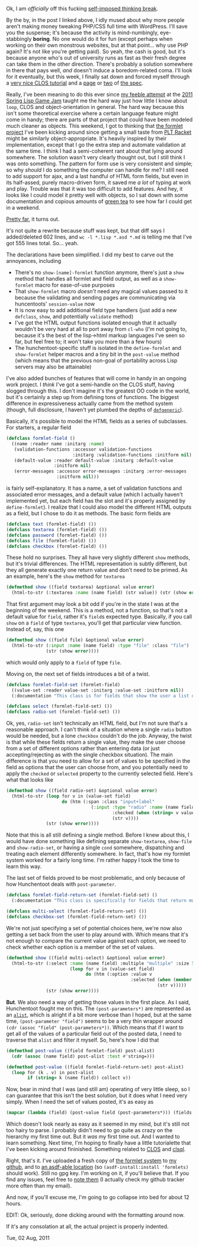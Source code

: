 Ok, I am *officially* off this fucking [self-imposed thinking break](http://langnostic.blogspot.com/2011/06/ugh.html).

By the by, in the post I linked above, I idly mused about why more people aren't making money tweaking PHP/CSS full time with WordPress. I'll save you the suspense; it's because the activity is mind-numbingly, eye-stabbingly **boring**. No one would do it for fun (except perhaps when working on their own monstrous websites, but at that point... why use PHP again? It's not like you're getting paid). So yeah, the cash is good, but it's because anyone who's out of university runs as fast as their fresh degree can take them in the other direction. There's probably a solution somewhere in there that pays well, *and* doesn't induce a boredom-related coma. I'll look for it eventually, but this week, I finally sat down and forced myself through a [very nice CLOS tutorial](http://cl-cookbook.sourceforge.net/clos-tutorial/index.html) and a [page](http://www.lispworks.com/documentation/HyperSpec/Body/m_defcla.htm#defclass) or [two](http://www.lispworks.com/documentation/HyperSpec/Body/m_defmet.htm#defmethod) of [the spec](http://www.lispworks.com/documentation/HyperSpec/Front/index.htm).

Really, I've been meaning to do this ever since [my feeble attempt](http://langnostic.blogspot.com/2011/04/game-jam.html) at the [2011 Spring Lisp Game Jam](http://lispgames.org/index.php/2011_Spring_Lisp_Game_Jam) taught me the hard way just how little I know about `loop`, CLOS and object-orientation in general. The hard way because this isn't some theoretical exercise where a certain language feature might come in handy; there are parts of that project that could have been modeled much cleaner as objects. This weekend, I got to thinking that [the formlet project](https://github.com/Inaimathi/formlets) I've been kicking around since getting a small taste from [PLT Racket](http://docs.racket-lang.org/web-server/formlets.html?q=formlet#(form._((lib._web-server/formlets/syntax..rkt)._formlet))) might be similarly object-appropriate. It's heavily inspired by their implementation, except that I go the extra step and automate validation at the same time. I think I had a semi-coherent rant about that lying around somewhere. The solution wasn't very clearly thought out, but I still think I was onto something. The pattern for form use is very consistent and simple; so why *should* I do something the computer can handle for me? I still need to add support for ajax, and a last handful of HTML form fields, but even in its half-assed, purely macro-driven form, it saved me *a lot* of typing at work and play. Trouble was that it was too difficult to add features. And hey, it looks like I could model it pretty well with objects, so I sat down with some documentation and copious amounts of [green tea](http://www.youtube.com/watch?v=F9zT5VZKHI0) to see how far I could get in a weekend.

[Pretty far](https://github.com/Inaimathi/formlets/commit/844ea0042b15dc6be0e506b65a7f3cc28056eb42), it turns out.

It's not quite a rewrite because stuff was kept, but that diff says I added/deleted 602 lines, and `wc -l *.lisp *.asd *.md` is telling me that I've got 555 lines total. So... yeah.

The declarations have been simplified. I did my best to carve out the annoyances, including


-   There's no `show-[name]-formlet` function anymore, there's just a `show` method that handles all formlet and field output, as well as a `show-formlet` macro for ease-of-use purposes
-   That `show-formlet` macro *doesn't* need any magical values passed to it because the validating and sending pages are communicating via huncentoots' `session-value` now
-   It is now easy to add additional field type handlers (just add a new `defclass`, `show`, and potentially `validate` method)
-   I've got the HTML output functions isolated enough that it actually wouldn't be very hard at all to port away from `cl-who` (*I'm* not going to, because it's the best of the lisp->html markup languages I've seen so far, but feel free to; it won't take you more than a few hours)
-   The hunchentoot-specific stuff is isolated in the `define-formlet` and `show-formlet` helper macros and a tiny bit in the `post-value` method (which means that the previous non-goal of portability across Lisp servers may also be attainable)


I've also added bunches of features that will come in handy in an ongoing work project. I *think* I've got a semi-handle on the CLOS stuff, having slogged through this. I don't imagine it's the greatest OO code in the world, but it's certainly a step up from defining tons of functions. The biggest difference in expressiveness actually came from the method system (though, full disclosure, I haven't yet plumbed the depths of [`defgeneric`](http://www.lispworks.com/documentation/HyperSpec/Body/m_defgen.htm#defgeneric)).

Basically, it's possible to model the HTML fields as a series of subclasses. For starters, a regular field

```lisp
(defclass formlet-field ()
  ((name :reader name :initarg :name)
   (validation-functions :accessor validation-functions 
                         :initarg :validation-functions :initform nil)
   (default-value :reader default-value :initarg :default-value 
                  :initform nil)
   (error-messages :accessor error-messages :initarg :error-messages 
                   :initform nil)))
```


is fairly self-explanatory. It has a name, a set of validation functions and associated error messages, and a default value (which I actually haven't implemented yet, but each field has the slot and it's properly assigned by `define-formlet`). I realize that I could also model the different HTML outputs as a field, but I chose to do it as methods. The basic form fields are 

```lisp
(defclass text (formlet-field) ())
(defclass textarea (formlet-field) ())
(defclass password (formlet-field) ())
(defclass file (formlet-field) ())
(defclass checkbox (formlet-field) ())
```

These hold no surprises. They all have very slightly different `show` methods, but it's trivial differences. The HTML representation is subtly different, but they all generate exactly one return value and don't need to be primed. As an example, here's the `show` method for `textarea`

```lisp
(defmethod show ((field textarea) &optional value error)
  (html-to-str (:textarea :name (name field) (str value)) (str (show error))))
```

That first argument may look a bit odd if you're in the state I was at the beginning of the weekend. This is a method, not a function, so that's not a default value for `field`, rather it's `field`s expected type. Basically, if you call `show` on a `field` of type `textarea`, you'll get that particular view function. Instead of, say, this one

```lisp
(defmethod show ((field file) &optional value error)
  (html-to-str (:input :name (name field) :type "file" :class "file") 
               (str (show error))))
```

which would only apply to a `field` of type `file`. 

Moving on, the next set of fields introduces a bit of a twist.

```lisp
(defclass formlet-field-set (formlet-field)
  ((value-set :reader value-set :initarg :value-set :initform nil))
  (:documentation "This class is for fields that show the user a list of options"))

(defclass select (formlet-field-set) ())
(defclass radio-set (formlet-field-set) ())
```

Ok, yes, `radio-set` isn't technically an HTML field, but I'm not sure that's a reasonable approach. I can't think of a situation where a single `radio` button would be needed, but a lone `checkbox` couldn't do the job. Anyway, the twist is that while these fields return a single value, they make the user choose from a set of different options rather than entering data (or just accepting/rejecting as with the single checkbox situation). The main difference is that you need to allow for a set of values to be specified in the field as options that the user can choose from, and you potentially need to apply the `checked` or `selected` property to the currently selected field. Here's what that looks like

```lisp
(defmethod show ((field radio-set) &optional value error)
  (html-to-str (loop for v in (value-set field)
                     do (htm (:span :class "input+label" 
                                (:input :type "radio" :name (name field) :value v 
                                        :checked (when (string= v value) "checked"))
                                        (str v))))
               (str (show error))))
```

Note that this is all still defining a single method. Before I knew about this, I would have done something like defining separate `show-textarea`, `show-file` and `show-radio-set`, or having a single `cond` somewhere, dispatching and treating each element differently somewhere. In fact, that's how my formlet system worked for a fairly long time. I'm rather happy I took the time to learn this way.

The last set of fields proved to be most problematic, and only because of how Hunchentoot deals with `post-parameter`.

```lisp
(defclass formlet-field-return-set (formlet-field-set) ()
  (:documentation "This class is specifically for fields that return multiple values from the user"))

(defclass multi-select (formlet-field-return-set) ())
(defclass checkbox-set (formlet-field-return-set) ())
```

We're not just specifying a set of potential choices here, we're now also getting a set back from the user to play around with. Which means that it's not enough to compare the current value against each option, we need to check whether each option is a member of the set of values.

```lisp
(defmethod show ((field multi-select) &optional value error)
  (html-to-str (:select :name (name field) :multiple "multiple" :size 5
                        (loop for v in (value-set field)
                              do (htm (:option :value v 
                                               :selected (when (member v value :test #'string=) "selected")
                                                         (str v)))))
               (str (show error))))
```

**But**. We also need a way of getting those values in the first place. As I said, Hunchentoot fought me on this. The `(post-parameters*)` are represented as an [`alist`](http://www.lispworks.com/documentation/HyperSpec/Body/26_glo_a.htm#alist), which is alright if a bit more verbose than I hoped, but at the same time, `(post-parameter "field")` seems to be a very thin wrapper around `(cdr (assoc "field" (post-parameters*))`. Which means that if I want to get all of the values of a particular field out of the posted data, I need to traverse that `alist` and filter it myself. So, here's how I did that

```lisp
(defmethod post-value ((field formlet-field) post-alist)
  (cdr (assoc (name field) post-alist :test #'string=)))

(defmethod post-value ((field formlet-field-return-set) post-alist)
  (loop for (k . v) in post-alist
        if (string= k (name field)) collect v))
```

Now, bear in mind that I was (and still am) operating of very little sleep, so I can guarantee that this isn't the best solution, but it does what I need very simply. When I need the set of values posted, it's as easy as 

```lisp
(mapcar (lambda (field) (post-value field (post-parameters*))) (fields formlet))
```

Which doesn't look nearly as easy as it seemed in my mind, but it's still not too hairy to parse. I probably didn't need to go quite as crazy on the hierarchy my first time out. But it *was* my first time out. And I wanted to learn something. Next time, I'm hoping to finally have a little tutorialette that I've been kicking around fininished. Something related to [CLOS](http://www.gigamonkeys.com/book/object-reorientation-generic-functions.html) and [clsql](http://clsql.b9.com/).

Right, that's it. I've uploaded a fresh copy of [the formlet system](https://github.com/Inaimathi/formlets) to [my github](https://github.com/Inaimathi), and to [an asdf-able location](http://173.255.226.138/formlets.tar.gz) (so `(asdf-install:install 'formlets)` should work). Still no gpg key. I'm working on it, if you'll believe that. If you find any issues, feel free to [note them](https://github.com/Inaimathi/formlets/issues?sort=created&direction=desc&state=open) (I actually check my github tracker more often than my email).

And now, if you'll excuse me, I'm going to go collapse into bed for about 12 hours.

EDIT:
Ok, seriously, done dicking around with the formatting around now.

If it's any consolation at all, the actual project is properly indented.

Tue, 02 Aug, 2011
